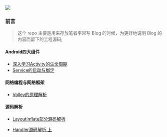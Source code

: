 ![](http://baihonghua.cn/Flutter-hed-796x419.jpg)

### 前言

> 这个 repo 主要是用来存放笔者平常写 Blog 的时候，为更好地说明 Blog 的内容而留下的工程源码;


#### Android四大组件

- [深入学习Activity的生命周期](https://hndroid.github.io/2017/10/04/%E6%B7%B1%E5%85%A5%E5%AD%A6%E4%B9%A0Activity%E7%9A%84%E7%94%9F%E5%91%BD%E5%91%A8%E6%9C%9F/)
- [Service的启动与绑定](https://hndroid.github.io/2017/10/17/Service%E7%9A%84%E5%90%AF%E5%8A%A8%E4%B8%8E%E7%BB%91%E5%AE%9A/)

#### 网络编程与网络框架

- [Volley的原理解析](https://hndroid.github.io/2017/10/22/Volley%E7%9A%84%E5%8E%9F%E7%90%86%E8%A7%A3%E6%9E%90/)


#### 源码解析

- [LayoutInflate部分源码解析](https://hndroid.github.io/2018/04/03/LayoutInflate%E9%83%A8%E5%88%86%E6%BA%90%E7%A0%81%E8%A7%A3%E6%9E%90/)

- [Handler源码解析 上](https://hndroid.github.io/2018/04/05/Handler%E6%BA%90%E7%A0%81%E8%A7%A3%E6%9E%90-%E4%B8%8A/)



